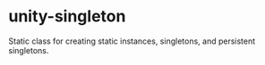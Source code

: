 # unity-singleton
Static class for creating static instances, singletons, and persistent singletons.
